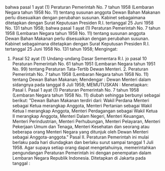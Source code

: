  bahwa pasal 1 ayat (1) Peraturan Pemerintah No. 7 tahun 1958 (Lembaran Negara tahun 1958 No. 11) tentang susunan anggota Dewan Bahan Makanan perlu disesuaikan dengan perubahan susunan. Kabinet sebagaimana ditetapkan dengan Surat Keputusan Presiden R.I. tertanggal 25 Juni 1958 No. 131 tahun 1958; bahwa pasal 1 ayat (1) Peraturan Pemerintah No. 7 tahun 1958 (Lembaran Negara tahun 1958 No. 11) tentang susunan anggota Dewan Bahan Makanan perlu disesuaikan dengan perubahan susunan. Kabinet sebagaimana ditetapkan dengan Surat Keputusan Presiden R.I. tertanggal 25 Juni 1958 No. 131 tahun 1958;
Mengingat:

1. Pasal 52 ayat (1) Undang-undang Dasar Sementara R.I. jo pasal 10 Peraturan Pemerintah No. 61 tahun 1951 (Lembaran Negara tahun 1951 No. 99) tentang Peraturan Tata-Tertib Dewan Menteri. 2. Peraturan Pemerintah No. 7 tahun 1958 (Lembaran Negara tahun 1958 No. 11) tentang Dewan Bahan Makanan; Mendengar : Dewan Menteri dalam sidangnya pada tanggal 8 Juli 1958;
MEMUTUSKAN :
 Menetapkan: Pasal I. Pasal 1 ayat (1) Peraturan Pemerintah No. 7 tahun 1958 (Lembaran Negara tahun 1958 No. 11) diubah sehingga berbunyi sebagai berikut: "Dewan Bahan Makanan terdiri dari: Wakil Perdana Menteri sebagai Ketua merangkap Anggota, Menteri Pertanian sebagai Wakil Ketua I merangkap Anggota, Menteri Perdagangan sebagai Wakil Ketua II merangkap Anggota, Menteri Dalam Negeri, Menteri Keuangan, Menteri Perindustrian, Menteri Perhubungan, Menteri Pelayaran, Menteri Pekerjaan Umum dan Tenaga, Menteri Kesehatan dan seorang atau beberapa orang Menteri Negara yang ditunjuk oleh Dewan Menteri sebagai Anggota-anggota." Pasal II. Peraturan Pemerintah ini mulai berlaku pada hari diundagkan dan berlaku surut sampai tanggal 1 Juli 1958. Agar supaya setiap orang dapat mengetahuinya, memerintahkan pengundangan Peraturan Pemerintah ini dengan penempatan dalam Lembaran Negara Republik Indonesia. Ditetapkan di Jakarta pada tanggal :